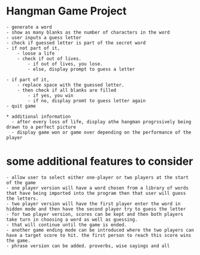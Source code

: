 # Hangman Game Project
	- generate a word
	- show as many blanks as the number of characters in the word 
	- user inputs a guess letter 
	- check if guessed letter is part of the secret word 
	- if not part of it, 
	    - loose a life 
	    - check if out of lives. 
	        - if out of lives, you lose. 
	        - else, display prompt to guess a letter 

	- if part of it, 
	    - replace space with the guessed letter.
	    - then check if all blanks are filled
	        - if yes, you win
	        - if no, display promt to guess letter again
	- quit game

	* additional information
	  - after every loss of life, display athe hangman progrssively being drawn to a perfect picture
	  - display game won or game over depending on the performance of the player

# some additional features to consider
	- allow user to select either one-player or two players at the start of the game
	- one player version will have a word chosen from a library of words that have being imported into the program then that user will guess the letters.
	- two player version will have the first player enter the word in hidden mode and then have the second player try to guess the letter
	- for two player version, scores can be kept and then both players take turn in choosing a word as well as guessing.
	- that will continue until the game is ended.
	- another game ending mode can be introduced where the two players can have a target score to hit. the first person to reach this score wins the game.
	- phrase version can be added. proverbs, wise sayings and all
